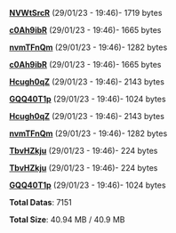 [**NVWtSrcR**](/data/NVWtSrcR.txt) (29/01/23 - 19:46)- 1719 bytes

[**c0Ah9ibR**](/data/c0Ah9ibR.txt) (29/01/23 - 19:46)- 1665 bytes

[**nvmTFnQm**](/data/nvmTFnQm.txt) (29/01/23 - 19:46)- 1282 bytes

[**c0Ah9ibR**](/data/c0Ah9ibR.txt) (29/01/23 - 19:46)- 1665 bytes

[**Hcugh0qZ**](/data/Hcugh0qZ.txt) (29/01/23 - 19:46)- 2143 bytes

[**GQQ40T1p**](/data/GQQ40T1p.txt) (29/01/23 - 19:46)- 1024 bytes

[**Hcugh0qZ**](/data/Hcugh0qZ.txt) (29/01/23 - 19:46)- 2143 bytes

[**nvmTFnQm**](/data/nvmTFnQm.txt) (29/01/23 - 19:46)- 1282 bytes

[**TbvHZkju**](/data/TbvHZkju.txt) (29/01/23 - 19:46)- 224 bytes

[**TbvHZkju**](/data/TbvHZkju.txt) (29/01/23 - 19:46)- 224 bytes

[**GQQ40T1p**](/data/GQQ40T1p.txt) (29/01/23 - 19:46)- 1024 bytes

**Total Datas**: 7151

**Total Size**: 40.94 MB / 40.9 MB